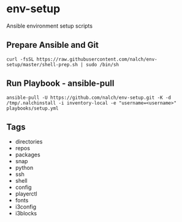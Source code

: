 # env-setup
Ansible environment setup scripts

## Prepare Ansible and Git
```shell
curl -fsSL https://raw.githubusercontent.com/nalch/env-setup/master/shell-prep.sh | sudo /bin/sh
```


## Run Playbook - ansible-pull
```shell
ansible-pull -U https://github.com/nalch/env-setup.git -K -d /tmp/.nalchinstall -i inventory-local -e "username=<username>" playbooks/setup.yml
```

## Tags
* directories
* repos
* packages
* snap
* python
* ssh
* shell
* config
* playerctl
* fonts
* i3config
* i3blocks